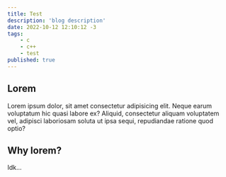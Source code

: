 ```yaml
---
title: Test
description: 'blog description'
date: 2022-10-12 12:10:12 -3
tags:
    - c
    - c++
    - test
published: true
---
```


## Lorem
Lorem ipsum dolor, sit amet consectetur adipisicing elit. Neque earum voluptatum hic quasi labore ex? Aliquid, consectetur aliquam voluptatem vel, adipisci laboriosam soluta ut ipsa sequi, repudiandae ratione quod optio?

## Why lorem?
Idk...
